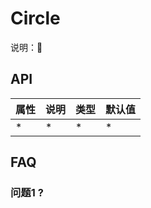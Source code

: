 # Circle

  说明：🌲

## API

| 属性 |  说明  | 类型  |  默认值  |
| --- |   ---  | ---  |   ----  |
|  *  |   *    |   *  |    *    |

## FAQ

### 问题1 ?
